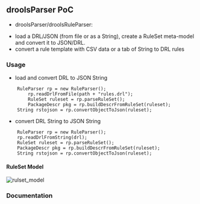 ## droolsParser PoC


* droolsParser/droolsRuleParser:  
- load a DRL/JSON (from file or as a String), create a RuleSet meta-model and convert it to JSON/DRL.
- convert a rule template with CSV data or a tab of String to DRL rules 

### Usage
- load and convert DRL to JSON String 
```
	RuleParser rp = new RuleParser();
        rp.readDrlFromFile(path + "rules.drl");
        RuleSet ruleset = rp.parseRuleSet();
        PackageDescr pkg = rp.buildDescrFromRuleSet(ruleset);
	String rstojson = rp.convertObjectToJson(ruleset);
```
- convert DRL String to JSON String                     
```
	RuleParser rp = new RuleParser();
	rp.readDrlFromString(drl);
	RuleSet ruleset = rp.parseRuleSet();
	PackageDescr pkg = rp.buildDescrFromRuleSet(ruleset);
	String rstojson = rp.convertObjectToJson(ruleset);
```
#### RuleSet Model
![rulset_model](https://cloud.githubusercontent.com/assets/12033900/22420352/5d1b47e8-e6e2-11e6-848e-0b5b7d7bb616.png)


### Documentation

